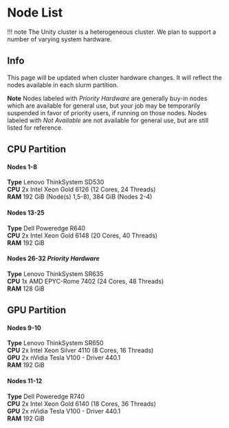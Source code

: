 # Node List #
!!! note
    The Unity cluster is a heterogeneous cluster. We plan to support a number of varying system hardware.

## Info ##
This page will be updated when cluster hardware changes. It will reflect the nodes available in each slurm partition.  

**Note** Nodes labeled with *Priority Hardware* are generally buy-in nodes which are available for general use, but your job may be temporarily suspended in favor of priority users, if running on those nodes. Nodes labeled with *Not Available* are not available for general use, but are still listed for reference.

## CPU Partition ##
#### Nodes 1-8 ####
**Type** Lenovo ThinkSystem SD530  
**CPU** 2x Intel Xeon Gold 6126 (12 Cores, 24 Threads)  
**RAM** 192 GiB (Node(s) 1,5-8), 384 GiB (Nodes 2-4)  

#### Nodes 13-25 ####
**Type** Dell Poweredge R640  
**CPU** 2x Intel Xeon Gold 6148 (20 Cores, 40 Threads)  
**RAM** 192 GiB  

#### Nodes 26-32 *Priority Hardware* ####
**Type** Lenovo ThinkSystem SR635  
**CPU** 1x AMD EPYC-Rome 7402 (24 Cores, 48 Threads)  
**RAM** 128 GiB  

## GPU Partition ##
#### Nodes 9-10 ####
**Type** Lenovo ThinkSystem SR650  
**CPU** 2x Intel Xeon Silver 4110 (8 Cores, 16 Threads)  
**GPU** 2x nVidia Tesla V100 - Driver 440.1  
**RAM** 192 GiB  

#### Nodes 11-12 ####
**Type** Dell Poweredge R740  
**CPU** 2x Intel Xeon Gold 6140 (18 Cores, 36 Threads)  
**GPU** 2x nVidia Tesla V100 - Driver 440.1  
**RAM** 192 GiB